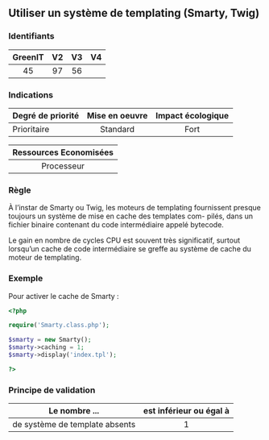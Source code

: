 ## Utiliser un système de templating (Smarty, Twig)

### Identifiants

| GreenIT |  V2  |  V3  |  V4  |
|:-------:|:----:|:----:|:----:|
|  45    | 97  | 56  |      |

### Indications

| Degré de priorité |      Mise en oeuvre       |  Impact écologique    | 
|-------------------|:-------------------------:|:---------------------:|
| Prioritaire       |  Standard                 | Fort                  | 


|Ressources Economisées                                      |
|:----------------------------------------------------------:|
| Processeur |

### Règle

À l’instar de Smarty ou Twig, les moteurs de templating fournissent presque toujours un système de mise en cache des templates com- pilés, dans un fichier binaire contenant du code intermédiaire appelé bytecode.

Le gain en nombre de cycles CPU est souvent très significatif, surtout lorsqu’un cache de code intermédiaire se greffe au système de cache du moteur de templating.

### Exemple

Pour activer le cache de Smarty :
```php
<?php 

require('Smarty.class.php');

$smarty = new Smarty();
$smarty->caching = 1;
$smarty->display('index.tpl');

?>
```

### Principe de validation

| Le nombre ...     | est inférieur ou égal à   |  
|-------------------|:-------------------------:|
| de système de template absents  |  1 |
